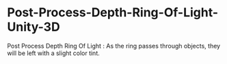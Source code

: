 # Post-Process-Depth-Ring-Of-Light-Unity-3D
Post Process Depth Ring Of Light : 
As the ring passes through objects, they will be left with a slight color tint.
